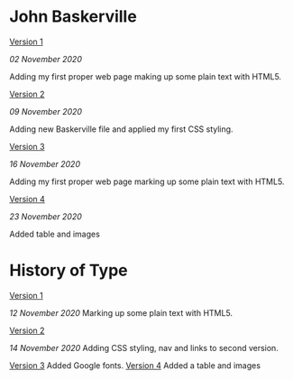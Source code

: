 John Baskerville
=============
[Version 1](https://emmamcgurrenixd.github.io/baskerville/baskerville_one.html)

*02 November 2020*

Adding my first proper web page making up some plain text with HTML5.

[Version 2](https://emmamcgurrenixd.github.io/baskerville/baskerville_two.html)

*09 November 2020*

Adding new Baskerville file and applied my first CSS styling.

[Version 3](https://emmamcgurrenixd.github.io/baskerville/baskerville_three.html)

*16 November 2020*

Adding my first proper web page marking up some plain text with HTML5.

[Version 4](https://emmamcgurrenixd.github.io/baskerville/baskerville_four.html)

*23 November 2020*

Added table and images



History of Type
================
[Version 1](file:///Users/emmamcgurren/Dropbox/My%20Mac%20(Emma%E2%80%99s%20MacBook%20Air)/Downloads/john-baskerville-gh-pages/thehistoryoftype.html)

*12 November 2020*
Marking up some plain text with HTML5.


[Version 2](file:///Users/emmamcgurren/Documents/baskerville/history_two.html)

*14 November 2020*
Adding CSS styling, nav and links to second version.

[Version 3]()
Added Google fonts.
[Version 4]()
Added a table and images

